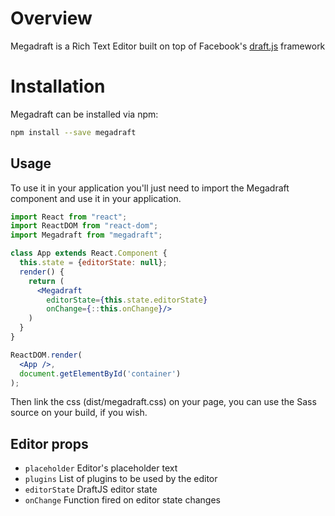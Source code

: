 # Overview

Megadraft is a Rich Text Editor built on top of Facebook's
[draft.js](https://facebook.github.io/draft-js/) framework

# Installation

Megadraft can be installed via npm:

```sh
npm install --save megadraft
```

## Usage

To use it in your application you'll just need to import the Megadraft
component and use it in your application.

```jsx
import React from "react";
import ReactDOM from "react-dom";
import Megadraft from "megadraft";

class App extends React.Component {
  this.state = {editorState: null};
  render() {
    return (
      <Megadraft
        editorState={this.state.editorState}
        onChange={::this.onChange}/>
    )
  }
}

ReactDOM.render(
  <App />,
  document.getElementById('container')
);
```

Then link the css (dist/megadraft.css) on your page, you can use the Sass
source on your build, if you wish.


## Editor props

- `placeholder` Editor's placeholder text
- `plugins` List of plugins to be used by the editor
- `editorState` DraftJS editor state
- `onChange` Function fired on editor state changes
